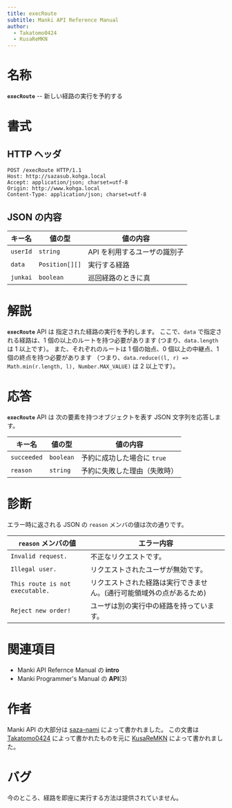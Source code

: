 ```yaml
---
title: execRoute
subtitle: Manki API Reference Manual
author:
  - Takatomo0424
  - KusaReMKN
---
```

# 名称

**`execRoute`** -- 新しい経路の実行を予約する

# 書式

## HTTP ヘッダ

```http
POST /execRoute HTTP/1.1
Host: http://sazasub.kohga.local
Accept: application/json; charset=utf-8
Origin: http://www.kohga.local
Content-Type: application/json; charset=utf-8
```

## JSON の内容

| キー名     | 値の型           | 値の内容                     |
| ---------- | ---------------- | ---------------------------- |
| `userId` | `string`       | API を利用するユーザの識別子 |
| `data`   | `Position[][]` | 実行する経路                 |
| `junkai` | `boolean`      | 巡回経路のときに真           |

# 解説

**`execRoute`** API は
指定された経路の実行を予約します。
ここで、`data` で指定される経路は、1 個の以上のルートを持つ必要があります
(つまり、`data.length` は 1 以上です）。
また、それぞれのルートは
1 個の始点、0 個以上の中継点、1 個の終点を持つ必要があります
（つまり、`data.reduce((l, r) => Math.min(r.length, l), Number.MAX_VALUE)` は
2 以上です）。

# 応答

**`execRoute`** API は
次の要素を持つオブジェクトを表す JSON 文字列を応答します。

| キー名        | 値の型      | 値の内容                      |
| ------------- | ----------- | ----------------------------- |
| `succeeded` | `boolean` | 予約に成功した場合に `true` |
| `reason`    | `string`  | 予約に失敗した理由（失敗時）  |

# 診断

エラー時に返される JSON の `reason` メンバの値は次の通りです。

| `reason` メンバの値             | エラー内容                                                           |
| --------------------------------- | -------------------------------------------------------------------- |
| `Invalid request.`              | 不正なリクエストです。                                               |
| `Illegal user.`                 | リクエストされたユーザが無効です。                                   |
| `This route is not executable.` | リクエストされた経路は実行できません。(通行可能領域外の点があるため) |
| `Reject new order!`             | ユーザは別の実行中の経路を持っています。                             |

# 関連項目

- Manki API Refernce Manual の **intro**
- Manki Programmer's Manual の **API**(3)

# 作者

Manki API の大部分は [saza-nami][saza-nami] によって書かれました。
この文書は [Takatomo0424][takatomo0424] によって書かれたものを元に
[KusaReMKN][kusaremkn] によって書かれました。

# バグ

今のところ、経路を即座に実行する方法は提供されていません。

[saza-nami]: https://github.com/saza-nami
[takatomo0424]: https://github.com/Takatomo0424
[kusaremkn]: https://github.com/KusaReMKN
